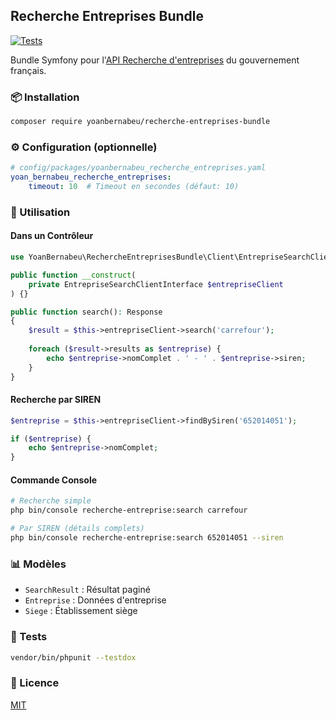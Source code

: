 ## Recherche Entreprises Bundle

[![Tests](https://github.com/yoanbernabeu/recherche-entreprises-bundle/actions/workflows/tests.yml/badge.svg)](https://github.com/yoanbernabeu/recherche-entreprises-bundle/actions/workflows/tests.yml)

Bundle Symfony pour l'[API Recherche d'entreprises](https://recherche-entreprises.api.gouv.fr/) du gouvernement français.

### 📦 Installation

```bash
composer require yoanbernabeu/recherche-entreprises-bundle
```

### ⚙️ Configuration (optionnelle)

```yaml
# config/packages/yoanbernabeu_recherche_entreprises.yaml
yoan_bernabeu_recherche_entreprises:
    timeout: 10  # Timeout en secondes (défaut: 10)
```

### 🚀 Utilisation

#### Dans un Contrôleur

```php
use YoanBernabeu\RechercheEntreprisesBundle\Client\EntrepriseSearchClientInterface;

public function __construct(
    private EntrepriseSearchClientInterface $entrepriseClient
) {}

public function search(): Response
{
    $result = $this->entrepriseClient->search('carrefour');
    
    foreach ($result->results as $entreprise) {
        echo $entreprise->nomComplet . ' - ' . $entreprise->siren;
    }
}
```

#### Recherche par SIREN

```php
$entreprise = $this->entrepriseClient->findBySiren('652014051');

if ($entreprise) {
    echo $entreprise->nomComplet;
}
```

#### Commande Console

```bash
# Recherche simple
php bin/console recherche-entreprise:search carrefour

# Par SIREN (détails complets)
php bin/console recherche-entreprise:search 652014051 --siren
```

### 📊 Modèles

- `SearchResult` : Résultat paginé
- `Entreprise` : Données d'entreprise
- `Siege` : Établissement siège

### 🧪 Tests

```bash
vendor/bin/phpunit --testdox
```

### 📝 Licence

[MIT](LICENSE)